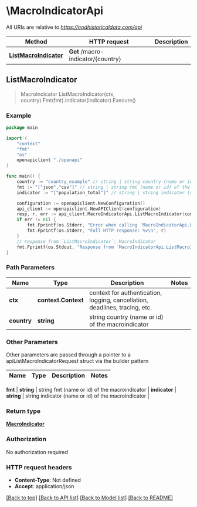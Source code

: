 # \MacroIndicatorApi

All URIs are relative to *https://eodhistoricaldata.com/api*

Method | HTTP request | Description
------------- | ------------- | -------------
[**ListMacroIndicator**](MacroIndicatorApi.md#ListMacroIndicator) | **Get** /macro-indicator/{country} | 



## ListMacroIndicator

> MacroIndicator ListMacroIndicator(ctx, country).Fmt(fmt).Indicator(indicator).Execute()





### Example

```go
package main

import (
    "context"
    "fmt"
    "os"
    openapiclient "./openapi"
)

func main() {
    country := "country_example" // string | string country (name or id) of the macroindicator
    fmt := "["json","csv"]" // string | string fmt (name or id) of the macroindicator
    indicator := "["population_total"]" // string | string indicator (name or id) of the macroindicator

    configuration := openapiclient.NewConfiguration()
    api_client := openapiclient.NewAPIClient(configuration)
    resp, r, err := api_client.MacroIndicatorApi.ListMacroIndicator(context.Background(), country).Fmt(fmt).Indicator(indicator).Execute()
    if err != nil {
        fmt.Fprintf(os.Stderr, "Error when calling `MacroIndicatorApi.ListMacroIndicator``: %v\n", err)
        fmt.Fprintf(os.Stderr, "Full HTTP response: %v\n", r)
    }
    // response from `ListMacroIndicator`: MacroIndicator
    fmt.Fprintf(os.Stdout, "Response from `MacroIndicatorApi.ListMacroIndicator`: %v\n", resp)
}
```

### Path Parameters


Name | Type | Description  | Notes
------------- | ------------- | ------------- | -------------
**ctx** | **context.Context** | context for authentication, logging, cancellation, deadlines, tracing, etc.
**country** | **string** | string country (name or id) of the macroindicator | 

### Other Parameters

Other parameters are passed through a pointer to a apiListMacroIndicatorRequest struct via the builder pattern


Name | Type | Description  | Notes
------------- | ------------- | ------------- | -------------

 **fmt** | **string** | string fmt (name or id) of the macroindicator | 
 **indicator** | **string** | string indicator (name or id) of the macroindicator | 

### Return type

[**MacroIndicator**](MacroIndicator.md)

### Authorization

No authorization required

### HTTP request headers

- **Content-Type**: Not defined
- **Accept**: application/json

[[Back to top]](#) [[Back to API list]](../README.md#documentation-for-api-endpoints)
[[Back to Model list]](../README.md#documentation-for-models)
[[Back to README]](../README.md)

